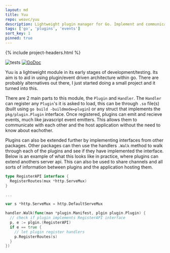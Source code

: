```yaml
---
layout: md
title: Yuu
repo: weavc/yuu
description: Lightweight plugin manager for Go. Implement and communicate with go plugins
tags: ['go', 'plugins', 'events']
sort_key: 1
pinned: true
---
```


{% include project-headers.html %}

![tests](https://github.com/weavc/yuu/workflows/Go/badge.svg?branch=master) 
[![GoDoc](https://img.shields.io/static/v1?label=godoc&message=reference&color=blue)](https://pkg.go.dev/github.com/weavc/yuu)

Yuu is a lightweight module in its early stages of development/testing. Its aim is to aid in using plugin/event driven architecture within go. There are probably alternatives out there, I just started doing a small project and it turned into this.

There are 2 main parts to this module, the `Plugin` and `Handler`. The `Handler` can register any `Plugin`'s it is asked to load, this can be through `.so` file(s) (built using `go build -buildmode=plugin`) or any struct that implements the `pkg/plugin.Plugin` interface. Once registered, plugins can emit and recieve events, much like javascript event emitters. This allows them to communicate with each other and the host application without the need to know about eachother.

Plugins can also be extended further by implementing interfaces from other packages. Other packages can then use the handlers `.Walk` method to walk through each of the plugins and see if they have implemented the interface. Below is an example of what this looks like in practice, where plugins can extend anothers server api. This can also be used to share channels and all sorts of information between plugins and the application hosting them.

```go
type RegisterAPI interface {
  RegisterRoutes(mux *http.ServeMux)
}

...

var s *http.ServeMux = http.DefaultServeMux

handler.Walk(func(man *plugin.Manifest, plgin plugin.Plugin) {
  // check if plugin implements RegisterAPI interface
  p, e := plgin.(RegisterAPI)
  if e == true {
    // let plugin register handlers
    p.RegisterRoutes(s)
  }
})
```
 
